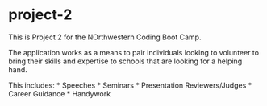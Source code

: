 # project-2

This is Project 2 for the NOrthwestern Coding Boot Camp.

The application works as a means to pair individuals looking to volunteer to bring their skills and expertise to schools that are looking for a helping hand.

This includes:
	* Speeches
	* Seminars
	* Presentation Reviewers/Judges
	* Career Guidance
	* Handywork
	